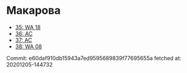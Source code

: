 # Макарова
- [35: WA 18](35.md)
- [36: AC](36.md)
- [37: AC](37.md)
- [38: WA 08](38.md)

Commit: e60daf910db15943a7ed9595689839f77695655a
 fetched at: 20201205-144732

